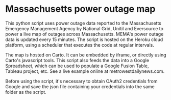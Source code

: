 <h1>Massachusetts power outage map</h1>
This python script uses power outage data reported to the Massachusetts Emergency Management Agency by National Grid, Unitil and Eversource to power a live map of outages across Massachusetts. MEMA's power outage data is updated every 15 minutes. The script is hosted on the Heroku cloud platform, using a scheduler that executes the code at regular intervals.

The map is hosted on Carto. It can be embedded by iframe, or directly using Carto's javascript tools. This script also feeds the data into a Google Spreadsheet, which can be used to populate a Google Fusion Table,  Tableau project, etc. See a live example online at metrowestdailynews.com.

Before using the script, it's necessary to obtain OAuth2 credentials from Google and save the json file containing your credentials into the same folder as the script.
